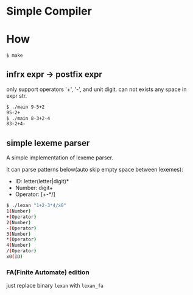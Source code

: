 # Simple Compiler


# How

```bash
$ make
```

## infrx expr -> postfix expr

only support operators '+', '-', and unit digit. can not exists any space in expr str.

```bash
$ ./main 9-5+2
95-2+
$ ./main 8-3+2-4
83-2+4-
```

## simple lexeme parser

A simple implementation of lexeme parser.

It can parse patterns below(auto skip empty space between lexemes):

- ID: letter(letter|digit)*
- Number: digit+
- Operator: [+-*/]

```bash
$ ./lexan "1+2-3*4/x0"
1(Number)
+(Operator)
2(Number)
-(Operator)
3(Number)
*(Operator)
4(Number)
/(Operator)
x0(ID)
```

### FA(Finite Automate) edition

just replace binary `lexan` with `lexan_fa`

